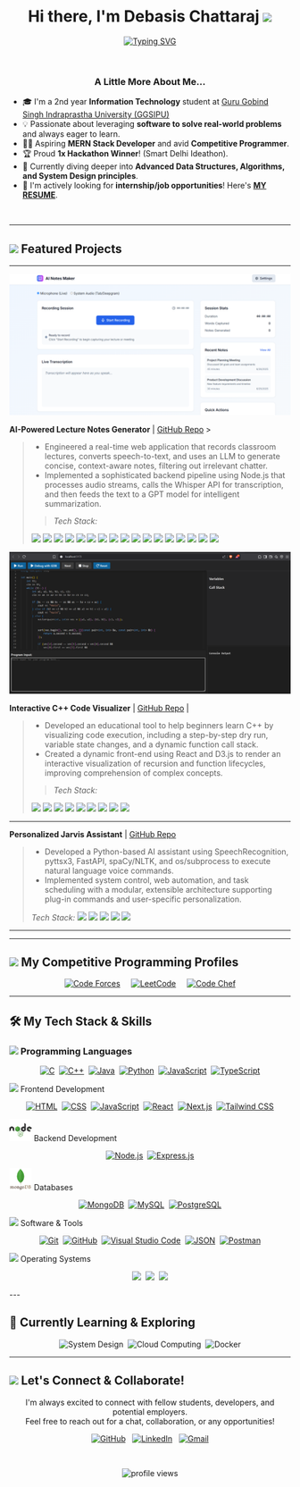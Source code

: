 <h1 align="center">
  Hi there, I'm Debasis Chattaraj 
  <img src="https://media.giphy.com/media/hvRJCLFzcasrR4ia7z/giphy.gif" width="35">
</h1>

<p align="center">
	<a href="https://git.io/typing-svg"><img src="https://readme-typing-svg.demolab.com?font=Fira+Code&pause=1000&color=0FFFDCF3&background=FCFCFC00&center=true&vCenter=true&width=435&lines=Computer+Science+Student+at+IPU+;Competitive+Programmer;1x+hackathon+winner;Always+learning+new+things;MERN+Stack+Developer" alt="Typing SVG" /></a>
</p>


<br>

<!-- About Me Section -->
<div align="center">

<h3>A Little More About Me...</h3>

</div>

- 🎓 I'm a 2nd year **Information Technology** student at [Guru Gobind Singh Indraprastha University (GGSIPU)](http://www.ipu.ac.in/)
- 💡 Passionate about leveraging **software to solve real-world problems** and always eager to learn.
- 👨‍💻 Aspiring **MERN Stack Developer** and avid **Competitive Programmer**.
- 🏆 Proud **1x Hackathon Winner**! (Smart Delhi Ideathon).
- 🌱 Currently diving deeper into **Advanced Data Structures, Algorithms, and System Design principles**.
- 🚀 I'm actively looking for **internship/job opportunities**! Here's [**MY RESUME**](https://drive.google.com/drive/folders/1SCbiQvqZT-9dFthDzWeXO6azk0XvDOjk?usp=sharing).

<br>

---


## <picture> <img src="https://media.giphy.com/media/l0HlRnAWXxn0MhKLK/giphy.gif" width="50"> </picture> Featured Projects

<!--
💡 Tip:
- Upload your project screenshots to an `assets` folder in this repository.
- Update the `assets/your-image-name.png` paths below.
- Replace `#` in "Live Demo" links with actual URLs or remove if not applicable.
-->

---

<p align="center">
  <img src="assets/ai_notes_maker.png" alt="AI Notes Maker Screenshot" width="700">
</p>

**AI-Powered Lecture Notes Generator** | [GitHub Repo](https://github.com/Deba69/Ai-notes-maker)  <!-- Replace # with actual live link for demo -->> 
> - Engineered a real-time web application that records classroom lectures, converts speech-to-text, and uses an LLM to generate concise, context-aware notes, filtering out irrelevant chatter.
> - Implemented a sophisticated backend pipeline using Node.js that processes audio streams, calls the Whisper API for transcription, and then feeds the text to a GPT model for intelligent summarization.
>
>> _Tech Stack:_
> <img src="https://img.shields.io/badge/Next.js-000000?style=for-the-badge&logo=nextdotjs&logoColor=white">
> <img src="https://img.shields.io/badge/React-61DAFB?style=for-the-badge&logo=react&logoColor=black">
> <img src="https://img.shields.io/badge/TypeScript-3178C6?style=for-the-badge&logo=typescript&logoColor=white">
> <img src="https://img.shields.io/badge/Tailwind_CSS-38B2AC?style=for-the-badge&logo=tailwindcss&logoColor=white">
> <img src="https://img.shields.io/badge/Framer_Motion-0055FF?style=for-the-badge&logo=framer&logoColor=white">
> <img src="https://img.shields.io/badge/Node.js-339933?style=for-the-badge&logo=nodedotjs&logoColor=white">
> <img src="https://img.shields.io/badge/Express.js-000000?style=for-the-badge&logo=express&logoColor=white">
> <img src="https://img.shields.io/badge/Socket.io-010101?style=for-the-badge&logo=socketdotio&logoColor=white">
> <img src="https://img.shields.io/badge/Axios-5A29E4?style=for-the-badge&logo=axios&logoColor=white">
> <img src="https://img.shields.io/badge/Gemini_AI-4A90E2?style=for-the-badge&logo=google&logoColor=white">
> <img src="https://img.shields.io/badge/Web_Speech_API-4285F4?style=for-the-badge&logo=googlechrome&logoColor=white"> <!-- Using Chrome logo as it's a browser API -->
> <img src="https://img.shields.io/badge/Deepgram-13EF93?style=for-the-badge&logo=deepgram&logoColor=white">
> <img src="https://img.shields.io/badge/Chrome_Extension-4285F4?style=for-the-badge&logo=googlechrome&logoColor=white">
> <img src="https://img.shields.io/badge/Service_Workers-FF9800?style=for-the-badge&logo=html5&logoColor=white"> <!-- Using HTML5 logo as SW are part of web standards -->
> <img src="https://img.shields.io/badge/ESLint-4B32C3?style=for-the-badge&logo=eslint&logoColor=white">
> <img src="https://img.shields.io/badge/PostCSS-DD3A0A?style=for-the-badge&logo=postcss&logoColor=white">
> <img src="https://img.shields.io/badge/Nodemon-76D04B?style=for-the-badge&logo=nodemon&logoColor=white">

<p align="center">
  <img src="assets/cpp_visualizer.png" alt="C++ Code Visualizer Screenshot" width="700">
</p>

**Interactive C++ Code Visualizer** | [GitHub Repo](https://github.com/Deba69/C-Degugger) |<!-- Replace # with actual live link -->
> - Developed an educational tool to help beginners learn C++ by visualizing code execution, including a step-by-step dry run, variable state changes, and a dynamic function call stack.
> - Created a dynamic front-end using React and D3.js to render an interactive visualization of recursion and function lifecycles, improving comprehension of complex concepts.
>
>> _Tech Stack:_
> <img src="https://img.shields.io/badge/React-61DAFB?style=for-the-badge&logo=react&logoColor=black">
> <img src="https://img.shields.io/badge/TypeScript-3178C6?style=for-the-badge&logo=typescript&logoColor=white">
> <img src="https://img.shields.io/badge/Node.js-339933?style=for-the-badge&logo=nodedotjs&logoColor=white">
> <img src="https://img.shields.io/badge/Express.js-000000?style=for-the-badge&logo=express&logoColor=white">
> <img src="https://img.shields.io/badge/WebSocket-019784?style=for-the-badge&logo=websocket&logoColor=white">
> <img src="https://img.shields.io/badge/Monaco_Editor-007ACC?style=for-the-badge&logo=visualstudiocode&logoColor=white">
> <img src="https://img.shields.io/badge/C++-00599C?style=for-the-badge&logo=cplusplus&logoColor=white">
> <img src="https://img.shields.io/badge/GCC-F67D3B?style=for-the-badge&logo=gcc&logoColor=white">
> <img src="https://img.shields.io/badge/GDB-C80000?style=for-the-badge&logo=gnu-bash&logoColor=white"> <!-- Using GNU Bash icon as a placeholder for GDB, or remove logo -->
---

**Personalized Jarvis Assistant** | [GitHub Repo](https://github.com/Deba69/Personal-Jarvis/tree/main/Jarvis) <!-- Replace # with actual live link -->
> - Developed a Python-based AI assistant using SpeechRecognition, pyttsx3, FastAPI, spaCy/NLTK, and os/subprocess to execute natural language voice commands.
> - Implemented system control, web automation, and task scheduling with a modular, extensible architecture supporting plug-in commands and user-specific personalization.
>
> _Tech Stack:_
> <img src="https://img.shields.io/badge/Python-3776AB?style=for-the-badge&logo=python&logoColor=white">
> <img src="https://img.shields.io/badge/FastAPI-009688?style=for-the-badge&logo=fastapi&logoColor=white">
> <img src="https://img.shields.io/badge/spaCy-09A3D5?style=for-the-badge&logo=spacy&logoColor=white">
> <img src="https://img.shields.io/badge/SpeechRecognition-4A90E2?style=for-the-badge"> <!-- Generic badge -->
> <img src="https://img.shields.io/badge/pyttsx3-DB7093?style=for-the-badge"> <!-- Generic badge -->

---
---

## <picture> <img src="https://github.com/7oSkaaa/7oSkaaa/blob/main/Images/competitive_programming_profile.png?raw=true" width="40"> </picture> My Competitive Programming Profiles

<p align="center">
  <a href="https://codeforces.com/profile/zbdn573" target="_blank"><img src="https://img.icons8.com/external-tal-revivo-shadow-tal-revivo/50/000000/external-codeforces-programming-competitions-and-contests-programming-community-logo-shadow-tal-revivo.png" alt="Code Forces"/></a>    
  <a href="https://leetcode.com/u/Debasis6969/" target="_blank"><img src="https://img.icons8.com/external-tal-revivo-shadow-tal-revivo/50/000000/external-level-up-your-coding-skills-and-quickly-land-a-job-logo-shadow-tal-revivo.png" alt="LeetCode"/></a>    
  <a href="https://www.codechef.com/users/codemaster_6" target="_blank"><img src="https://img.icons8.com/color/50/000000/codechef.png" alt="Code Chef"/></a>
</p>

---

## 🛠️ My Tech Stack & Skills

### <picture> <img src = "https://github.com/7oSkaaa/7oSkaaa/blob/main/Images/Programming_Languages.gif?raw=true" width = "40px"> </picture> Programming Languages
<p align="center">
<a href="https://www.cprogramming.com/" target="_blank"><img alt="C" src="https://img.shields.io/badge/C-%232370ED.svg?style=for-the-badge&logo=c&logoColor=white"></a>&nbsp;
<a href="https://www.w3schools.com/cpp/" target="_blank"><img alt="C++" src="https://img.shields.io/badge/C++-%2300599C.svg?style=for-the-badge&logo=c%2B%2B&logoColor=white"></a>&nbsp;
<a href="https://www.java.com" target="_blank"><img alt="Java" src="https://img.shields.io/badge/Java-%23007396.svg?style=for-the-badge&logo=java&logoColor=white"></a>&nbsp;
<a href="https://www.python.org" target="_blank"><img alt="Python" src="https://img.shields.io/badge/Python-%2314354C.svg?style=for-the-badge&logo=python&logoColor=white"></a>&nbsp;
<a href="https://developer.mozilla.org/en-US/docs/Web/JavaScript" target="_blank"><img alt="JavaScript" src="https://img.shields.io/badge/JavaScript-%23F7DF1E.svg?style=for-the-badge&logo=javascript&logoColor=black"></a>&nbsp;
<a href="https://www.typescriptlang.org/" target="_blank"><img alt="TypeScript" src="https://img.shields.io/badge/TypeScript-3178C6?style=for-the-badge&logo=typescript&logoColor=white"></a>
</p>
<picture> <img src = "https://github.com/7oSkaaa/7oSkaaa/blob/main/Images/Front_End.gif?raw=true" width = "40px"> </picture> Frontend Development
<p align="center">
<a href="https://www.w3.org/html/" target="_blank"><img alt="HTML" src="https://img.shields.io/badge/HTML5-%23E34F26.svg?style=for-the-badge&logo=html5&logoColor=white"></a>&nbsp;
<a href="https://www.w3schools.com/css/" target="_blank"><img alt="CSS" src="https://img.shields.io/badge/CSS3-%231572B6.svg?style=for-the-badge&logo=css3&logoColor=white"></a>&nbsp;
<a href="https://developer.mozilla.org/en-US/docs/Web/JavaScript" target="_blank"><img alt="JavaScript" src="https://img.shields.io/badge/JavaScript-%23F7DF1E.svg?style=for-the-badge&logo=javascript&logoColor=black"></a>&nbsp;
<a href="https://reactjs.org/" target="_blank"><img alt="React" src="https://img.shields.io/badge/React-%2361DAFB.svg?style=for-the-badge&logo=react&logoColor=black"></a>&nbsp;
<a href="https://nextjs.org/" target="_blank"><img alt="Next.js" src="https://img.shields.io/badge/Next.js-000000?style=for-the-badge&logo=nextdotjs&logoColor=white"></a>&nbsp;
<a href="https://tailwindcss.com/" target="_blank"><img alt="Tailwind CSS" src="https://img.shields.io/badge/Tailwind_CSS-%2338B2AC.svg?style=for-the-badge&logo=tailwind-css&logoColor=white"></a>
</p>
<picture> <img src="https://raw.githubusercontent.com/devicons/devicon/master/icons/nodejs/nodejs-original-wordmark.svg" width="40px"> </picture> Backend Development
<p align="center">
<a href="https://nodejs.org" target="_blank"><img alt="Node.js" src="https://img.shields.io/badge/Node.js-%23339933.svg?style=for-the-badge&logo=nodedotjs&logoColor=white"></a>&nbsp;
<a href="https://expressjs.com" target="_blank"><img alt="Express.js" src="https://img.shields.io/badge/Express.js-%23000000.svg?style=for-the-badge&logo=express&logoColor=white"></a>
</p>
<picture> <img src="https://raw.githubusercontent.com/devicons/devicon/master/icons/mongodb/mongodb-original-wordmark.svg" width="40px"> </picture> Databases
<p align="center">
<a href="https://www.mongodb.com/" target="_blank"><img alt="MongoDB" src="https://img.shields.io/badge/MongoDB-%2347A248.svg?style=for-the-badge&logo=mongodb&logoColor=white"></a>&nbsp;
<a href="https://www.mysql.com/" target="_blank"><img alt="MySQL" src="https://img.shields.io/badge/MySQL-%234479A1.svg?style=for-the-badge&logo=mysql&logoColor=white"></a>&nbsp;
<a href="https://www.postgresql.org/" target="_blank"><img alt="PostgreSQL" src="https://img.shields.io/badge/PostgreSQL-316192?style=for-the-badge&logo=postgresql&logoColor=white"></a>
</p>
<picture> <img src = "https://github.com/7oSkaaa/7oSkaaa/blob/main/Images/Software_Tools.gif?raw=true" width = "40px"> </picture> Software & Tools
<p align="center">
<a href="https://git-scm.com/" target="_blank"><img alt="Git" src="https://img.shields.io/badge/Git-%23F05033.svg?style=for-the-badge&logo=git&logoColor=white"></a>&nbsp;
<a href="https://github.com/" target="_blank"><img alt="GitHub" src="https://img.shields.io/badge/GitHub-%23181717.svg?style=for-the-badge&logo=github&logoColor=white"></a>&nbsp;
<a href="https://code.visualstudio.com/" target="_blank"><img alt="Visual Studio Code" src="https://img.shields.io/badge/VS_Code-0078D7.svg?style=for-the-badge&logo=visual%20studio%20code&logoColor=white"></a>&nbsp;
<a href="https://www.json.org/json-en.html" target="_blank"><img alt="JSON" src="https://img.shields.io/badge/JSON-%23000000.svg?style=for-the-badge&logo=json&logoColor=white"></a>&nbsp;
<a href="https://www.postman.com/" target="_blank"><img alt="Postman" src="https://img.shields.io/badge/Postman-FF6C37?style=for-the-badge&logo=postman&logoColor=white"></a>
</p>
<picture> <img src = "https://github.com/7oSkaaa/7oSkaaa/blob/main/Images/OS.gif?raw=true" width = "40px"> </picture> Operating Systems
<p align="center">
<a href="#"><img src="https://img.shields.io/badge/Linux-FCC624?style=for-the-badge&logo=linux&logoColor=black"></a>&nbsp;
<a href="#"><img src="https://img.shields.io/badge/Ubuntu-E95420?style=for-the-badge&logo=ubuntu&logoColor=white"></a>&nbsp;
<a href="#"><img src="https://img.shields.io/badge/Windows-0078D6?style=for-the-badge&logo=windows&logoColor=white"></a>
</p>
---

## 🌱 Currently Learning & Exploring
<p align="center">
  <img src="https://img.shields.io/badge/System_Design-000000?style=for-the-badge&logo=files&logoColor=white" alt="System Design"/> 
  <img src="https://img.shields.io/badge/Cloud_Computing_(AWS/Azure)-FF9900?style=for-the-badge&logo=amazonaws&logoColor=white" alt="Cloud Computing"/>  <!-- Choose one or both -->
  <img src="https://img.shields.io/badge/Docker-2496ED?style=for-the-badge&logo=docker&logoColor=white" alt="Docker"/>
  <!-- Add any other specific technologies or concepts you are focusing on -->
</p>

---

## <picture> <img src="https://raw.githubusercontent.com/MartinHeinz/MartinHeinz/master/wave.gif" width="30px"> </picture> Let's Connect & Collaborate!

<p align="center">
  I'm always excited to connect with fellow students, developers, and potential employers. <br>
  Feel free to reach out for a chat, collaboration, or any opportunities!
</p>

<p align="center">
  <a href="https://github.com/DebasisChattaraj" target="_blank"><img src="https://img.shields.io/badge/github-%23181717.svg?style=for-the-badge&logo=github&logoColor=white" alt="GitHub"/></a>  
  <a href="https://www.linkedin.com/in/debasis-chattaraj-4370ba220/" target="_blank"><img src="https://img.shields.io/badge/linkedin-%230A66C2.svg?style=for-the-badge&logo=linkedin&logoColor=white" alt="LinkedIn"/></a>  
  <a href="mailto:flancer250@gmail.com"><img img src="https://img.shields.io/badge/gmail-%23EA4335.svg?style=for-the-badge&logo=gmail&logoColor=white" alt="Gmail"/></a>
  <!-- Add other relevant social links like Twitter if you have them -->
</p>

<br>
<p align="center">
  <img src="https://komarev.com/ghpvc/?username=DebasisChattaraj&label=Profile%20Views&color=0e75b6&style=flat" alt="profile views" />
</p>

<!-- 
You can find more cool GIFs for section headers or icons from places like:
- https://github.com/ABSphreak/ABSphreak/tree/master/gifs
- https://github.com/ryo-ma/github-profile-trophy
- https://github.com/devicons/devicon/tree/master/icons (for tech icons)
-->
